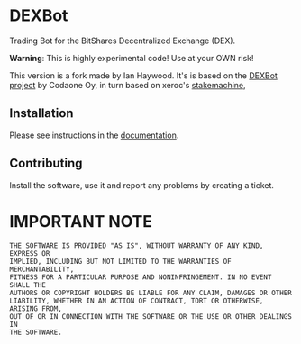 # DEXBot

Trading Bot for the BitShares Decentralized Exchange (DEX).


**Warning**: This is highly experimental code! Use at your OWN risk!

This version is a fork made by Ian Haywood. It's is based on the
[DEXBot project](https://github.com/Codaone/DEXBot) 
by Codaone Oy, in turn based on xeroc's 
[stakemachine](https://github.com/xeroc/stakemachine),

## Installation

Please see instructions in the 
[documentation](http://dexbot-ih.readthedocs.io/en/latest/setup.html).

## Contributing

Install the software, use it and report any problems by creating a ticket.

# IMPORTANT NOTE

    THE SOFTWARE IS PROVIDED "AS IS", WITHOUT WARRANTY OF ANY KIND, EXPRESS OR
    IMPLIED, INCLUDING BUT NOT LIMITED TO THE WARRANTIES OF MERCHANTABILITY,
    FITNESS FOR A PARTICULAR PURPOSE AND NONINFRINGEMENT. IN NO EVENT SHALL THE
    AUTHORS OR COPYRIGHT HOLDERS BE LIABLE FOR ANY CLAIM, DAMAGES OR OTHER
    LIABILITY, WHETHER IN AN ACTION OF CONTRACT, TORT OR OTHERWISE, ARISING FROM,
    OUT OF OR IN CONNECTION WITH THE SOFTWARE OR THE USE OR OTHER DEALINGS IN
    THE SOFTWARE.
